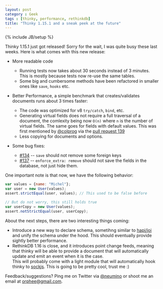 ```yaml
---
layout: post
category : Geek
tags : [thinky, performance, rethinkdb]
title: "Thinky 1.15.1 and a sneak peek at the future"
---
```

{% include JB/setup %}


Thinky 1.15.1 just got released! Sorry for the wait, I was quite busy
these last weeks. Here is what comes with this new release:

- More readable code
  - Running tests now takes about 30 seconds instead of 3 minutes. This
    is mostly because tests now re-use the same tables.
  - Some big and cumbersome methods have been refactored in smaller ones
    like `save`, `hooks` etc.

- Better Performance, a simple benchmark that creates/validates documents
runs about 3 times faster:
  - The code was optimized for v8 `try/catch`, `bind`, etc.
  - Generating virtual fields does not require a full traversal of a document,
    the comlexity being now `O(n)` where `n` is the number of virtual fields.
    The same goes for fields with default values. This was first mentioned by
    [@colprog](https://github.com/colprog) via the [pull request 139](https://github.com/neumino/thinky/pull/139)
  - Less copying for documents and options.

- Some bug fixes:
  - [#134](https://github.com/neumino/thinky/issues/134) -- `save` should not
  remove some foreign keys
  - [#137](https://github.com/neumino/thinky/issues/137) -- `enforce_extra: remove`
  should not save the fields in the database, not just hide them.

One important note is that now, we have the following behavior:

```js
var values = {name: "Michel"};
var user = new User(values);
assert.strictEqual(user, values); // This used to be false before

// But do not worry, this still holds true
var userCopy = new User(values);
assert.notStrictEqual(user, userCopy);
```

About the next steps, there are two interesting things coming:

- Introduce a new way to declare schema, sometihng similar to
[hapi/joi](https://github.com/hapijs/joi) and unify the schema
under the hood. This should eventually provide sightly better
performance.
- RethinkDB 1.16 is close, and it introduces point change feeds,
meaning that thinky will be able to provide a document that will
automatically update and emit an event when it is the case.  
This will probably come with a light module that will automatically
hook thinky to [sockjs](https://github.com/sockjs). This is going
to be pretty cool, trust me :)  


Feedback/suggestions? Ping me on Twitter via [@neumino](https://twitter.com/neumino)
or shoot me an email at [orphee@gmail.com](mailto:orphee@gmai.com).
